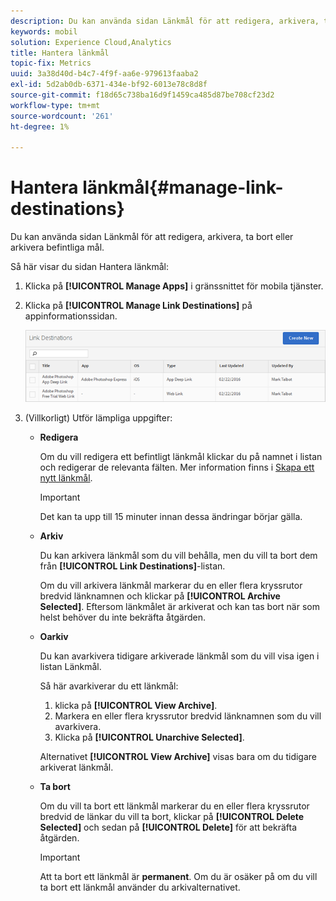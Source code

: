 ```yaml
---
description: Du kan använda sidan Länkmål för att redigera, arkivera, ta bort eller arkivera befintliga mål.
keywords: mobil
solution: Experience Cloud,Analytics
title: Hantera länkmål
topic-fix: Metrics
uuid: 3a38d40d-b4c7-4f9f-aa6e-979613faaba2
exl-id: 5d2ab0db-6371-434e-bf92-6013e78c8d8f
source-git-commit: f18d65c738ba16d9f1459ca485d87be708cf23d2
workflow-type: tm+mt
source-wordcount: '261'
ht-degree: 1%

---
```


# Hantera länkmål{#manage-link-destinations}

Du kan använda sidan Länkmål för att redigera, arkivera, ta bort eller arkivera befintliga mål.

Så här visar du sidan Hantera länkmål:

1. Klicka på **[!UICONTROL Manage Apps]** i gränssnittet för mobila tjänster.
1. Klicka på **[!UICONTROL Manage Link Destinations]** på appinformationssidan.

   ![Länka mål](assets/link_destinations_list.png)

1. (Villkorligt) Utför lämpliga uppgifter:

   * **Redigera**

      Om du vill redigera ett befintligt länkmål klickar du på namnet i listan och redigerar de relevanta fälten. Mer information finns i [Skapa ett nytt länkmål](/help/using/acquisition-main/c-manage-link-destinations/t-create-new-app-deep-link-destination.md).

      >[!IMPORTANT]
      >
      >Det kan ta upp till 15 minuter innan dessa ändringar börjar gälla.

   * **Arkiv**

      Du kan arkivera länkmål som du vill behålla, men du vill ta bort dem från **[!UICONTROL Link Destinations]**-listan.

      Om du vill arkivera länkmål markerar du en eller flera kryssrutor bredvid länknamnen och klickar på **[!UICONTROL Archive Selected]**. Eftersom länkmålet är arkiverat och kan tas bort när som helst behöver du inte bekräfta åtgärden.

   * **Oarkiv**

      Du kan avarkivera tidigare arkiverade länkmål som du vill visa igen i listan Länkmål.

      Så här avarkiverar du ett länkmål:

      1. klicka på **[!UICONTROL View Archive]**.
      1. Markera en eller flera kryssrutor bredvid länknamnen som du vill avarkivera.
      1. Klicka på **[!UICONTROL Unarchive Selected]**.

      Alternativet **[!UICONTROL View Archive]** visas bara om du tidigare arkiverat länkmål.

   * **Ta bort**

      Om du vill ta bort ett länkmål markerar du en eller flera kryssrutor bredvid de länkar du vill ta bort, klickar på **[!UICONTROL Delete Selected]** och sedan på **[!UICONTROL Delete]** för att bekräfta åtgärden.

      >[!IMPORTANT]
      >
      >Att ta bort ett länkmål är **permanent**. Om du är osäker på om du vill ta bort ett länkmål använder du arkivalternativet.

